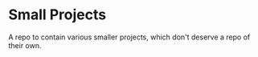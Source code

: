 # Small Projects

A repo to contain various smaller projects, which don't deserve a repo of their own. 